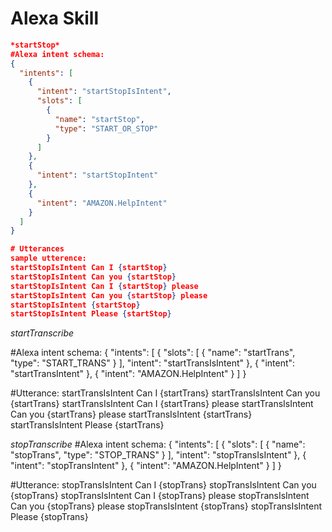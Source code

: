 # Alexa Skill
```json
*startStop*
#Alexa intent schema:
{
  "intents": [
    {
      "intent": "startStopIsIntent",
      "slots": [
        {
          "name": "startStop",
          "type": "START_OR_STOP"
        }
      ]
    },
    {
      "intent": "startStopIntent"
    },
    {
      "intent": "AMAZON.HelpIntent"
    }
  ]
}

# Utterances
sample utterence:
startStopIsIntent Can I {startStop}
startStopIsIntent Can you {startStop}
startStopIsIntent Can I {startStop} please
startStopIsIntent Can you {startStop} please
startStopIsIntent {startStop}
startStopIsIntent Please {startStop}
```
*startTranscribe*

#Alexa intent schema:
{
  "intents": [
    {
      "slots": [
        {
          "name": "startTrans",
          "type": "START_TRANS"
        }
      ],
      "intent": "startTransIsIntent"
    },
    {
      "intent": "startTransIntent"
    },
    {
      "intent": "AMAZON.HelpIntent"
    }
  ]
}

#Utterance:
startTransIsIntent Can I {startTrans}
startTransIsIntent Can you {startTrans}
startTransIsIntent Can I {startTrans} please
startTransIsIntent Can you {startTrans} please
startTransIsIntent {startTrans}
startTransIsIntent Please {startTrans}

*stopTranscribe*
#Alexa intent schema:
{
  "intents": [
    {
      "slots": [
        {
          "name": "stopTrans",
          "type": "STOP_TRANS"
        }
      ],
      "intent": "stopTransIsIntent"
    },
    {
      "intent": "stopTransIntent"
    },
    {
      "intent": "AMAZON.HelpIntent"
    }
  ]
}

#Utterance:
stopTransIsIntent Can I {stopTrans}
stopTransIsIntent Can you {stopTrans}
stopTransIsIntent Can I {stopTrans} please
stopTransIsIntent Can you {stopTrans} please
stopTransIsIntent {stopTrans}
stopTransIsIntent Please {stopTrans}
